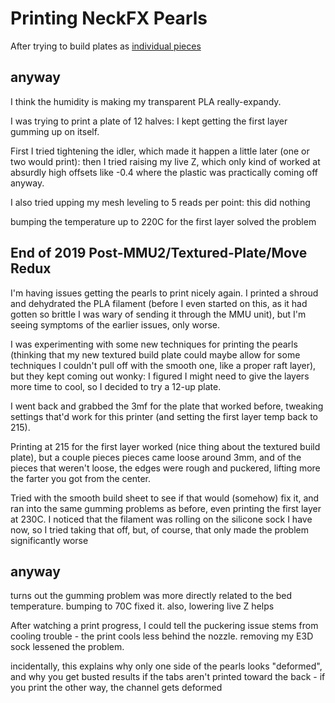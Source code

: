 # Printing NeckFX Pearls

After trying to build plates as [individual pieces](samgd-1g07x-mc94y-997wg-ypkcj)

## anyway

I think the humidity is making my transparent PLA really-expandy.

I was trying to print a plate of 12 halves: I kept getting the first layer gumming up on itself.

First I tried tightening the idler, which made it happen a little later (one or two would print): then I tried raising my live Z, which only kind of worked at absurdly high offsets like -0.4 where the plastic was practically coming off anyway.

I also tried upping my mesh leveling to 5 reads per point: this did nothing

bumping the temperature up to 220C for the first layer solved the problem

## End of 2019 Post-MMU2/Textured-Plate/Move Redux

I'm having issues getting the pearls to print nicely again. I printed a shroud and dehydrated the PLA filament (before I even started on this, as it had gotten so brittle I was wary of sending it through the MMU unit), but I'm seeing symptoms of the earlier issues, only worse.

I was experimenting with some new techniques for printing the pearls (thinking that my new textured build plate could maybe allow for some techniques I couldn't pull off with the smooth one, like a proper raft layer), but they kept coming out wonky: I figured I might need to give the layers more time to cool, so I decided to try a 12-up plate.

I went back and grabbed the 3mf for the plate that worked before, tweaking settings that'd work for this printer (and setting the first layer temp back to 215).

Printing at 215 for the first layer worked (nice thing about the textured build plate), but a couple pieces pieces came loose around 3mm, and of the pieces that weren't loose, the edges were rough and puckered, lifting more the farter you got from the center.

Tried with the smooth build sheet to see if that would (somehow) fix it, and ran into the same gumming problems as before, even printing the first layer at 230C. I noticed that the filament was rolling on the silicone sock I have now, so I tried taking that off, but, of course, that only made the problem significantly worse

## anyway

turns out the gumming problem was more directly related to the bed temperature. bumping to 70C fixed it. also, lowering live Z helps

After watching a print progress, I could tell the puckering issue stems from cooling trouble - the print cools less behind the nozzle. removing my E3D sock lessened the problem.

incidentally, this explains why only one side of the pearls looks "deformed", and why you get busted results if the tabs aren't printed toward the back - if you print the other way, the channel gets deformed

